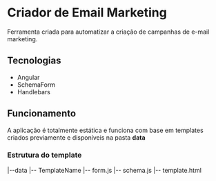 # Criador  de Email Marketing

Ferramenta criada para automatizar a criação de campanhas de e-mail marketing.

## Tecnologias

- Angular
- SchemaForm
- Handlebars

## Funcionamento

A aplicação é totalmente estática e funciona com base em templates criados previamente e disponíveis na pasta **data**

### Estrutura do template

  |--data
     |-- TemplateName
         |-- form.js
         |-- schema.js
         |-- template.html
         


